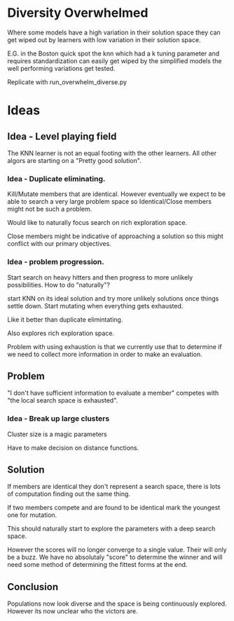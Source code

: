 # Diversity Overwhelmed

Where some models have a high variation in their solution space they can get wiped out by learners
with low variation in their solution space.

E.G. in the Boston quick spot the knn which had a k tuning parameter and requires standardization
can easily get wiped by the simplified models the well performing variations get tested.

Replicate with run_overwhelm_diverse.py

# Ideas

## Idea - Level playing field

The KNN learner is not an equal footing with the other learners. All other algors are starting on a "Pretty good solution".

### Idea - Duplicate eliminating. 

Kill/Mutate members that are identical. However eventually we expect to be able to search a very large
problem space so Identical/Close members might not be such a problem.

Would like to naturally focus search on rich exploration space.

Close members might be indicative of approaching a solution so this might conflict with our primary objectives.

### Idea - problem progression.

Start search on heavy hitters and then progress to more unlikely possibilities. How to do "naturally"?

start KNN on its ideal solution and try more unlikely solutions once things settle down. Start mutating when everything gets exhausted.

Like it better than duplicate elimintating.

Also explores rich exploration space.

Problem with using exhaustion is that we currently use that to determine if we need to collect more information in order to make an evaluation.

## Problem

"I don't have sufficient information to evaluate a member" competes with "the local search space is exhausted".

### Idea - Break up large clusters

Cluster size is a magic parameters

Have to make decision on distance functions.

## Solution

If members are identical they don't represent a search space, there is lots of computation finding out the same thing.

If two members compete and are found to be identical mark the youngest one for mutation.

This should naturally start to explore the parameters with a deep search space.

However the scores will no longer converge to a single value. Their will only be a buzz. We have no absolutaly "score" to determine the winner
and will need some method of determining the fittest forms at the end.

## Conclusion

Populations now look diverse and the space is being continuously explored. However its now unclear who the victors are.


